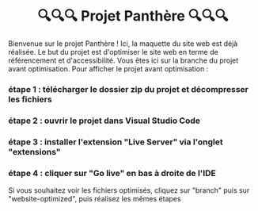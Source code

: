 <div align = "center">
  <h1> 🔍🔍🔍 Projet Panthère 🔍🔍🔍 </h1>
</div>

Bienvenue sur le projet Panthère ! Ici, la maquette du site web est déjà réalisée. Le but du projet est d'optimiser le site web en terme de référencement et d'accessibilité.
Vous êtes ici sur la branche du projet avant optimisation.
Pour afficher le projet avant optimisation :

### étape 1 : télécharger le dossier zip du projet et décompresser les fichiers
### étape 2 : ouvrir le projet dans Visual Studio Code
### étape 3 : installer l'extension "Live Server" via l'onglet "extensions"
### étape 4 : cliquer sur "Go live" en bas à droite de l'IDE

Si vous souhaitez voir les fichiers optimisés, cliquez sur "branch" puis sur "website-optimized", puis réalisez les mêmes étapes 
